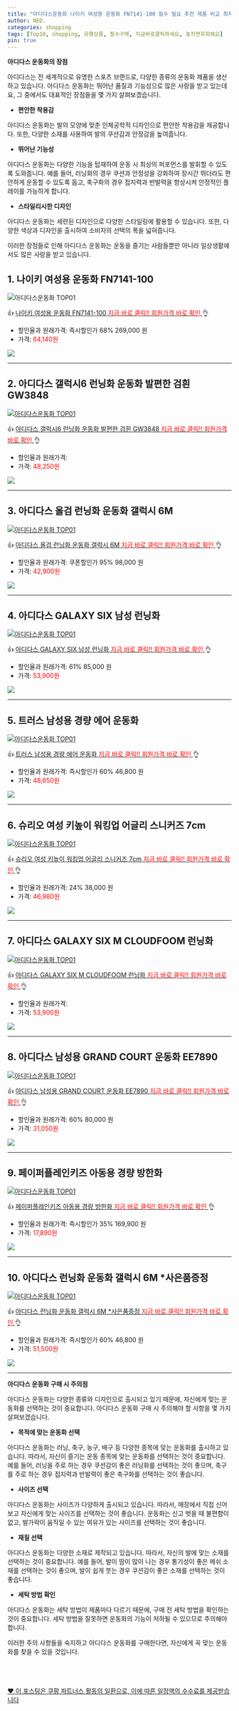 ```yaml
---
title: "아디다스운동화 나이키 여성용 운동화 FN7141-100 필수 필요 추천 제품 비교 최저 가격 비교 장점 구매 후기 구매평"
author: NEO.
categories: shopping
tags: [Top10, shopping, 유행상품, 필수구매, 지금바로클릭하세요, 놓치면후회해요]
pin: true
---
```

**아디다스 운동화의 장점**

아디다스는 전 세계적으로 유명한 스포츠 브랜드로, 다양한 종류의 운동화 제품을 생산하고 있습니다. 아디다스 운동화는 뛰어난 품질과 기능성으로 많은 사랑을 받고 있는데요, 그 중에서도 대표적인 장점들을 몇 가지 살펴보겠습니다.

* **편안한 착용감**

아디다스 운동화는 발의 모양에 맞춘 인체공학적 디자인으로 편안한 착용감을 제공합니다. 또한, 다양한 소재를 사용하여 발의 쿠션감과 안정감을 높여줍니다.

* **뛰어난 기능성**

아디다스 운동화는 다양한 기능을 탑재하여 운동 시 최상의 퍼포먼스를 발휘할 수 있도록 도와줍니다. 예를 들어, 러닝화의 경우 쿠션과 안정성을 강화하여 장시간 뛰더라도 편안하게 운동할 수 있도록 돕고, 축구화의 경우 접지력과 반발력을 향상시켜 안정적인 플레이를 가능하게 합니다.

* **스타일리시한 디자인**

아디다스 운동화는 세련된 디자인으로 다양한 스타일링에 활용할 수 있습니다. 또한, 다양한 색상과 디자인을 출시하여 소비자의 선택의 폭을 넓혀줍니다.

이러한 장점들로 인해 아디다스 운동화는 운동을 즐기는 사람들뿐만 아니라 일상생활에서도 많은 사랑을 받고 있습니다.

   

## 1. 나이키 여성용 운동화 FN7141-100

![아디다스운동화 TOP01](https://thumbnail9.coupangcdn.com/thumbnails/remote/490x490ex/image/vendor_inventory/5b33/dfc199d72b5ad43caa903183b2bfdf03e098e1bd39f7a50b9d52e6f5b06a.JPG)


👍 [나이키 여성용 운동화 FN7141-100 <font color=red> 지금 바로 클릭!! 회원가격 바로 확인 </font> ](https://link.coupang.com/re/AFFSDP?lptag=AF3617701&subid=GithubCoopas&pageKey=7523333921&traceid=V0-153&itemId=19736526989&vendorItemId=86840327445) 👌 


- 할인율과 원래가격: 즉시할인가 68%  269,000   원
- 가격: <span style='color:red'>64,140원</span>

[![](/discount_price.png)](https://link.coupang.com/re/AFFSDP?lptag=AF3617701&subid=GithubCoopas&pageKey=7523333921&traceid=V0-153&itemId=19736526989&vendorItemId=86840327445)

---


   

## 2. 아디다스 갤럭시6 런닝화 운동화 발편한 검흰 GW3848

[![아디다스운동화 TOP01](https://thumbnail8.coupangcdn.com/thumbnails/remote/490x490ex/image/vendor_inventory/6e71/7211344bd87051d161264c9877c4c4956bdfdf96b1cd13ddce32cb307477.png)](https://link.coupang.com/re/AFFSDP?lptag=AF3617701&subid=GithubCoopas&pageKey=6925323907&traceid=V0-153&itemId=16026950017&vendorItemId=85209255224)


👍 [아디다스 갤럭시6 런닝화 운동화 발편한 검흰 GW3848 <font color=red> 지금 바로 클릭!! 회원가격 바로 확인 </font> ](https://link.coupang.com/re/AFFSDP?lptag=AF3617701&subid=GithubCoopas&pageKey=6925323907&traceid=V0-153&itemId=16026950017&vendorItemId=85209255224) 👌 


- 할인율과 원래가격: 
- 가격: <span style='color:red'>48,250원</span>

[![](/discount_price.png)](https://link.coupang.com/re/AFFSDP?lptag=AF3617701&subid=GithubCoopas&pageKey=6925323907&traceid=V0-153&itemId=16026950017&vendorItemId=85209255224)

---


   

## 3. 아디다스 올검 런닝화 운동화 갤럭시 6M

[![아디다스운동화 TOP01](https://thumbnail10.coupangcdn.com/thumbnails/remote/490x490ex/image/vendor_inventory/e08b/f1141a8c32c78ce3de499b8614b48f345483ff309c9ab7d5c586681b88df.jpg)](https://link.coupang.com/re/AFFSDP?lptag=AF3617701&subid=GithubCoopas&pageKey=7041457228&traceid=V0-153&itemId=17414882641&vendorItemId=84488605474)


👍 [아디다스 올검 런닝화 운동화 갤럭시 6M <font color=red> 지금 바로 클릭!! 회원가격 바로 확인 </font> ](https://link.coupang.com/re/AFFSDP?lptag=AF3617701&subid=GithubCoopas&pageKey=7041457228&traceid=V0-153&itemId=17414882641&vendorItemId=84488605474) 👌 


- 할인율과 원래가격: 쿠폰할인가 95%  98,000   원
- 가격: <span style='color:red'>42,900원</span>

[![](/discount_price.png)](https://link.coupang.com/re/AFFSDP?lptag=AF3617701&subid=GithubCoopas&pageKey=7041457228&traceid=V0-153&itemId=17414882641&vendorItemId=84488605474)

---


   

## 4. 아디다스 GALAXY SIX 남성 런닝화

[![아디다스운동화 TOP01](https://thumbnail7.coupangcdn.com/thumbnails/remote/490x490ex/image/vendor_inventory/d13a/aea721fd0eba434b78f93b4617e1d21a27a20b5209554c4dc6c81b487fcd.jpg)](https://link.coupang.com/re/AFFSDP?lptag=AF3617701&subid=GithubCoopas&pageKey=7017603737&traceid=V0-153&itemId=17269199548&vendorItemId=84440373703)


👍 [아디다스 GALAXY SIX 남성 런닝화 <font color=red> 지금 바로 클릭!! 회원가격 바로 확인 </font> ](https://link.coupang.com/re/AFFSDP?lptag=AF3617701&subid=GithubCoopas&pageKey=7017603737&traceid=V0-153&itemId=17269199548&vendorItemId=84440373703) 👌 


- 할인율과 원래가격: 61%  85,000   원
- 가격: <span style='color:red'>53,900원</span>

[![](/discount_price.png)](https://link.coupang.com/re/AFFSDP?lptag=AF3617701&subid=GithubCoopas&pageKey=7017603737&traceid=V0-153&itemId=17269199548&vendorItemId=84440373703)

---


   

## 5. 트러스 남성용 경량 에어 운동화

[![아디다스운동화 TOP01](https://thumbnail10.coupangcdn.com/thumbnails/remote/490x490ex/image/vendor_inventory/8959/d349e775aa1beeaf1c43571b17ae0cf12e60c14e7dcb4bf9c94750a0f1ca.jpg)](https://link.coupang.com/re/AFFSDP?lptag=AF3617701&subid=GithubCoopas&pageKey=7164640273&traceid=V0-153&itemId=18037519426&vendorItemId=85847719252)


👍 [트러스 남성용 경량 에어 운동화 <font color=red> 지금 바로 클릭!! 회원가격 바로 확인 </font> ](https://link.coupang.com/re/AFFSDP?lptag=AF3617701&subid=GithubCoopas&pageKey=7164640273&traceid=V0-153&itemId=18037519426&vendorItemId=85847719252) 👌 


- 할인율과 원래가격: 즉시할인가 60%  46,800   원
- 가격: <span style='color:red'>48,650원</span>

[![](/discount_price.png)](https://link.coupang.com/re/AFFSDP?lptag=AF3617701&subid=GithubCoopas&pageKey=7164640273&traceid=V0-153&itemId=18037519426&vendorItemId=85847719252)

---


   

## 6. 슈리오 여성 키높이 워킹업 어글리 스니커즈 7cm

[![아디다스운동화 TOP01](https://thumbnail7.coupangcdn.com/thumbnails/remote/490x490ex/image/vendor_inventory/d0ae/6c465c34a53eaa39f62087fd0442bf1af468562aa008b52b0e27e6f22fdd.jpg)](https://link.coupang.com/re/AFFSDP?lptag=AF3617701&subid=GithubCoopas&pageKey=7107763145&traceid=V0-153&itemId=19144204158&vendorItemId=86159937124)


👍 [슈리오 여성 키높이 워킹업 어글리 스니커즈 7cm <font color=red> 지금 바로 클릭!! 회원가격 바로 확인 </font> ](https://link.coupang.com/re/AFFSDP?lptag=AF3617701&subid=GithubCoopas&pageKey=7107763145&traceid=V0-153&itemId=19144204158&vendorItemId=86159937124) 👌 


- 할인율과 원래가격: 24%  38,000   원
- 가격: <span style='color:red'>46,980원</span>

[![](/discount_price.png)](https://link.coupang.com/re/AFFSDP?lptag=AF3617701&subid=GithubCoopas&pageKey=7107763145&traceid=V0-153&itemId=19144204158&vendorItemId=86159937124)

---


   

## 7. 아디다스 GALAXY SIX M CLOUDFOOM 런닝화

[![아디다스운동화 TOP01](https://thumbnail10.coupangcdn.com/thumbnails/remote/490x490ex/image/vendor_inventory/1411/dd1ae76ede0232ab0852d8a1c88a681d97324800f1b42db546c078fa5b18.jpg)](https://link.coupang.com/re/AFFSDP?lptag=AF3617701&subid=GithubCoopas&pageKey=7000117841&traceid=V0-153&itemId=17163967555&vendorItemId=84336352922)


👍 [아디다스 GALAXY SIX M CLOUDFOOM 런닝화 <font color=red> 지금 바로 클릭!! 회원가격 바로 확인 </font> ](https://link.coupang.com/re/AFFSDP?lptag=AF3617701&subid=GithubCoopas&pageKey=7000117841&traceid=V0-153&itemId=17163967555&vendorItemId=84336352922) 👌 


- 할인율과 원래가격: 
- 가격: <span style='color:red'>53,900원</span>

[![](/discount_price.png)](https://link.coupang.com/re/AFFSDP?lptag=AF3617701&subid=GithubCoopas&pageKey=7000117841&traceid=V0-153&itemId=17163967555&vendorItemId=84336352922)

---


   

## 8. 아디다스 남성용 GRAND COURT 운동화 EE7890

[![아디다스운동화 TOP01](https://thumbnail10.coupangcdn.com/thumbnails/remote/490x490ex/image/retail/images/31575265577531-bf895517-529d-4039-8eca-e0b516ae903d.jpg)](https://link.coupang.com/re/AFFSDP?lptag=AF3617701&subid=GithubCoopas&pageKey=6453006479&traceid=V0-153&itemId=14016150923&vendorItemId=81264704668)


👍 [아디다스 남성용 GRAND COURT 운동화 EE7890 <font color=red> 지금 바로 클릭!! 회원가격 바로 확인 </font> ](https://link.coupang.com/re/AFFSDP?lptag=AF3617701&subid=GithubCoopas&pageKey=6453006479&traceid=V0-153&itemId=14016150923&vendorItemId=81264704668) 👌 


- 할인율과 원래가격: 60%  80,000   원
- 가격: <span style='color:red'>31,050원</span>

[![](/discount_price.png)](https://link.coupang.com/re/AFFSDP?lptag=AF3617701&subid=GithubCoopas&pageKey=6453006479&traceid=V0-153&itemId=14016150923&vendorItemId=81264704668)

---


   

## 9. 페이퍼플레인키즈 아동용 경량 방한화

[![아디다스운동화 TOP01](https://thumbnail6.coupangcdn.com/thumbnails/remote/490x490ex/image/vendor_inventory/d88d/5c7a31582f34a64ecf1ba989cd8962a163cbed2b799d05e45c4947f1d268.jpg)](https://link.coupang.com/re/AFFSDP?lptag=AF3617701&subid=GithubCoopas&pageKey=6168897573&traceid=V0-153&itemId=12027644727&vendorItemId=78531581808)


👍 [페이퍼플레인키즈 아동용 경량 방한화 <font color=red> 지금 바로 클릭!! 회원가격 바로 확인 </font> ](https://link.coupang.com/re/AFFSDP?lptag=AF3617701&subid=GithubCoopas&pageKey=6168897573&traceid=V0-153&itemId=12027644727&vendorItemId=78531581808) 👌 


- 할인율과 원래가격: 즉시할인가 35%  169,900   원
- 가격: <span style='color:red'>17,890원</span>

[![](/discount_price.png)](https://link.coupang.com/re/AFFSDP?lptag=AF3617701&subid=GithubCoopas&pageKey=6168897573&traceid=V0-153&itemId=12027644727&vendorItemId=78531581808)

---


   

## 10. 아디다스 런닝화 운동화 갤럭시 6M *사은품증정

[![아디다스운동화 TOP01](https://thumbnail8.coupangcdn.com/thumbnails/remote/490x490ex/image/vendor_inventory/4ad7/a38bdfb61b9c48dd245433463e0e008b00578d15bfca4e51f6a60d7bc21e.jpg)](https://link.coupang.com/re/AFFSDP?lptag=AF3617701&subid=GithubCoopas&pageKey=7006754231&traceid=V0-153&itemId=17203667142&vendorItemId=87734977379)


👍 [아디다스 런닝화 운동화 갤럭시 6M *사은품증정 <font color=red> 지금 바로 클릭!! 회원가격 바로 확인 </font> ](https://link.coupang.com/re/AFFSDP?lptag=AF3617701&subid=GithubCoopas&pageKey=7006754231&traceid=V0-153&itemId=17203667142&vendorItemId=87734977379) 👌 


- 할인율과 원래가격: 즉시할인가 60%  46,800   원
- 가격: <span style='color:red'>51,500원</span>

[![](/discount_price.png)](https://link.coupang.com/re/AFFSDP?lptag=AF3617701&subid=GithubCoopas&pageKey=7006754231&traceid=V0-153&itemId=17203667142&vendorItemId=87734977379)

---
**아디다스 운동화 구매 시 주의점**

아디다스 운동화는 다양한 종류와 디자인으로 출시되고 있기 때문에, 자신에게 맞는 운동화를 선택하는 것이 중요합니다. 아디다스 운동화 구매 시 주의해야 할 사항을 몇 가지 살펴보겠습니다.

* **목적에 맞는 운동화 선택**

아디다스 운동화는 러닝, 축구, 농구, 배구 등 다양한 종목에 맞는 운동화를 출시하고 있습니다. 따라서, 자신이 즐기는 운동 종목에 맞는 운동화를 선택하는 것이 중요합니다. 예를 들어, 러닝을 주로 하는 경우 쿠션감이 좋은 러닝화를 선택하는 것이 좋으며, 축구를 주로 하는 경우 접지력과 반발력이 좋은 축구화를 선택하는 것이 좋습니다.

* **사이즈 선택**

아디다스 운동화는 사이즈가 다양하게 출시되고 있습니다. 따라서, 매장에서 직접 신어보고 자신에게 맞는 사이즈를 선택하는 것이 좋습니다. 운동화는 신고 벗을 때 불편함이 없고, 발가락이 움직일 수 있는 여유가 있는 사이즈를 선택하는 것이 좋습니다.

* **재질 선택**

아디다스 운동화는 다양한 소재로 제작되고 있습니다. 따라서, 자신의 발에 맞는 소재를 선택하는 것이 중요합니다. 예를 들어, 발이 땀이 많이 나는 경우 통기성이 좋은 메쉬 소재를 선택하는 것이 좋으며, 발이 쉽게 붓는 경우 쿠션감이 좋은 소재를 선택하는 것이 좋습니다.

* **세탁 방법 확인**

아디다스 운동화는 세탁 방법이 제품마다 다르기 때문에, 구매 전 세탁 방법을 확인하는 것이 중요합니다. 세탁 방법을 잘못하면 운동화의 기능이 저하될 수 있으므로 주의해야 합니다.

이러한 주의 사항들을 숙지하고 아디다스 운동화를 구매한다면, 자신에게 꼭 맞는 운동화를 찾을 수 있을 것입니다.<br><br><br><br><br> [ ❤  이 포스팅은 쿠팡 파트너스 활동의 일환으로, 이에 따른 일정액의 수수료를 제공받습니다](https://link.coupang.com/a/bcEFyh)